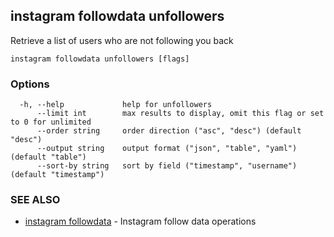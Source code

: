 ## instagram followdata unfollowers

Retrieve a list of users who are not following you back

```
instagram followdata unfollowers [flags]
```

### Options

```
  -h, --help             help for unfollowers
      --limit int        max results to display, omit this flag or set to 0 for unlimited
      --order string     order direction ("asc", "desc") (default "desc")
      --output string    output format ("json", "table", "yaml") (default "table")
      --sort-by string   sort by field ("timestamp", "username") (default "timestamp")
```

### SEE ALSO

* [instagram followdata](instagram_followdata.md)	 - Instagram follow data operations

